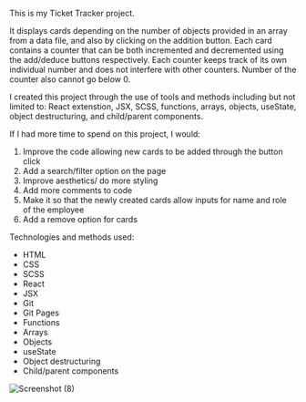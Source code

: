 This is my Ticket Tracker project. 

It displays cards depending on the number of objects provided in an array from a data file, and also by clicking on the addition button.
Each card contains a counter that can be both incremented and decremented using the add/deduce buttons respectively. Each counter keeps track of its own individual number and does not interfere with other counters. Number of the counter also cannot go below 0.

I created this project through the use of tools and methods including but not limited to: React extenstion, JSX, SCSS, functions, arrays, objects, useState, object destructuring, and child/parent components.

If I had more time to spend on this project, I would:
1. Improve the code allowing new cards to be added through the button click
2. Add a search/filter option on the page
3. Improve aesthetics/ do more styling
4. Add more comments to code
4. Make it so that the newly created cards allow inputs for name and role of the employee
5. Add a remove option for cards


Technologies and methods used:
- HTML
- CSS
- SCSS
- React
- JSX
- Git
- Git Pages
- Functions
- Arrays
- Objects
- useState
- Object destructuring
- Child/parent components

![Screenshot (8)](https://user-images.githubusercontent.com/98832011/203291706-78b6071e-c14f-43e6-8f42-aa7974d7f3ff.png)
